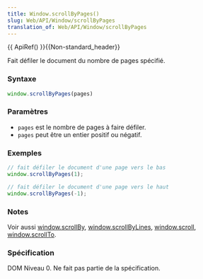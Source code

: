 ```yaml
---
title: Window.scrollByPages()
slug: Web/API/Window/scrollByPages
translation_of: Web/API/Window/scrollByPages
---
```


{{ ApiRef() }}{{Non-standard_header}}

Fait défiler le document du nombre de pages spécifié.

### Syntaxe

```js
window.scrollByPages(pages)
```

### Paramètres

- `pages` est le nombre de pages à faire défiler.
- `pages` peut être un entier positif ou négatif.

### Exemples

```js
// fait défiler le document d'une page vers le bas
window.scrollByPages(1);

// fait défiler le document d'une page vers le haut
window.scrollByPages(-1);
```

### Notes

Voir aussi [window.scrollBy](/fr/docs/Web/API/Window/scrollByPages), [window.scrollByLines](/fr/docs/Web/API/Window/scrollByPages), [window.scroll](/fr/docs/Web/API/Window/scroll), [window.scrollTo](/fr/docs/Web/API/Window/scrollTo).

### Spécification

DOM Niveau 0. Ne fait pas partie de la spécification.
